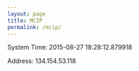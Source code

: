 ```yaml
---
layout: page
title: MCIP
permalink: /mcip/
---
```


System Time: 2015-08-27 18:28:12.879918

Address: 134.154.53.118
